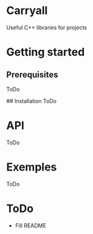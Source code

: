 # Carryall
Useful C++ libraries for projects

# Getting started
## Prerequisites
ToDo

## Installation
ToDo

# API
ToDo

# Exemples
ToDo

# ToDo
- Fill README
